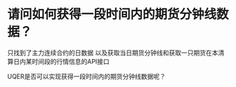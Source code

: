 # 请问如何获得一段时间内的期货分钟线数据？

只找到了主力连续合约的日数据
以及获取当日期货分钟线和获取一只期货在本清算日内某时间段的行情信息的API接口

UQER是否可以实现获得一段时间内的期货分钟线数据呢？